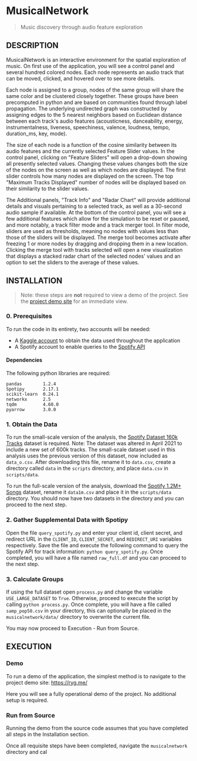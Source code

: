 # MusicalNetwork
> Music discovery through audio feature exploration


## DESCRIPTION

MusicalNetwork is an interactive environment for the spatial exploration of music. On first use of the application, you will see a control panel and several hundred colored nodes. Each node represents an audio track that can be moved, clicked, and hovered over to see more details. 

Each node is assigned to a group, nodes of the same group will share the same color and be clustered closely together. These groups have been precomputed in python and are based on communities found through label propagation. The underlying undirected graph was constructed by assigning edges to the 5 nearest neighbors based on Euclidean distance between each track's audio features (acousticness, danceability, energy, instrumentalness, liveness, speechiness, valence, loudness, tempo, duration_ms, key, mode). 

The size of each node is a function of the cosine similarity between its audio features and the currently selected Feature Slider values. In the control panel, clicking on "Feature Sliders" will open a drop-down showing all presently selected values. Changing these values changes both the size of the nodes on the screen as well as which nodes are displayed. The first slider controls how many nodes are displayed on the screen. The top "Maximum Tracks Displayed" number of nodes will be displayed based on their similarity to the slider values.

The Additional panels, "Track Info" and "Radar Chart" will provide additional details and visuals pertaining to a selected track, as well as a 30-second audio sample if available. At the bottom of the control panel, you will see a few additional features which allow for the simulation to be reset or paused, and more notably, a track filter mode and a track merger tool. In filter mode, sliders are used as thresholds, meaning no nodes with values less than those of the sliders will be displayed. The merge tool becomes activate after freezing 1 or more nodes by dragging and dropping them in a new location. Clicking the merge tool with tracks selected will open a new visualization that displays a stacked radar chart of the selected nodes' values and an option to set the sliders to the average of these values. 

## INSTALLATION

> Note: these steps are **not** required to view a demo of the project. See the [project demo site](https://ryg.me/) for an immediate view.

### 0. Prerequisites  
To run the code in its entirety, two accounts will be needed:
- A [Kaggle account](https://www.kaggle.com/) to obtain the data used throughout the application
- A Spotify account to enable queries to the [Spotify API](https://developer.spotify.com/documentation/web-api/quick-start/)

#### Dependencies
The following python libraries are required:
```
pandas        1.2.4
Spotipy       2.17.1
scikit-learn  0.24.1
networkx      2.5
tqdm          4.60.0
pyarrow       3.0.0
```

### 1. Obtain the Data

To run the small-scale version of the analysis, the [Spotify Dataset 160k Tracks](https://www.kaggle.com/yamaerenay/spotify-dataset-19212020-160k-tracks?select=data_o.csv) dataset is required. Note: The dataset was altered in April 2021 to include a new set of 600k tracks. The small-scale dataset used in this analysis uses the previous version of this dataset, now included as `data_o.csv`. After downloading this file, rename it to `data.csv`, create a directory called `data` in the `scripts` directory, and place `data.csv` in `scripts/data`.

To run the full-scale version of the analysis, download the [Spotify 1.2M+ Songs](https://www.kaggle.com/rodolfofigueroa/spotify-12m-songs?select=tracks_features.csv) dataset, rename it `data1m.csv` and place it in the `scripts/data` directory. You should now have two datasets in the directory and you can proceed to the next step.

### 2. Gather Supplemental Data with Spotipy

Open the file `query_spotify.py` and enter your client id, client secret, and redirect URL in the `CLIENT_ID`, `CLIENT_SECRET`, and `REDIRECT_URI` variables respectively. Save the file and execute the following command to query the Spotify API for track information: `python query_spotify.py`. Once completed, you will have a file named `raw_full.df` and you can proceed to the next step.

### 3. Calculate Groups

If using the full dataset open `process.py` and change the variable `USE_LARGE_DATASET` to `True`. Otherwise, proceed to execute the script by calling `python process.py`. Once complete, you will have a file called `samp_pop50.csv` in your directory, this can optionally be placed in the `musicalnetwork/data/` directory to overwrite the current file.

You may now proceed to Execution - Run from Source.

## EXECUTION

### Demo

To run a demo of the application, the simplest method is to navigate to the project demo site: https://ryg.me/

Here you will see a fully operational demo of the project. No additional setup is required.

### Run from Source

Running the demo from the source code assumes that you have completed all steps in the Installation section. 

Once all requisite steps have been completed, navigate the `musicalnetwork` directory and cal
